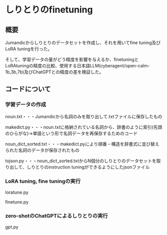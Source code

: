 # しりとりのfinetuning
## 概要
Jumandicからしりとりのデータセットを作成し、それを用いてfine tuning及びLoRA tuningを行った。

そして、学習データの量がどう精度を影響を与えるか、finetuningとLoRAtuningの精度の比較、使用する日本語LLM(cyberagent/open-calm-1b,3b,7b)及びChatGPTとの精度の差を検証した。

## コードについて
### 学習データの作成
noun.txt・・・Jumandicから名詞のみを取り出して.txtファイルに保存したもの

makedict.py・・・noun.txtに格納されている名詞から、辞書のように索引(先頭のひらがな)->単語という形で名詞データを再保存するためのコード

noun_dict_sorted.txt・・・makedict.pyにより順番・構造を辞書式に並び替えられた名詞のデータが保存されたもの

tojson.py・・・noun_dict_sorted.txtからN個分のしりとりのデータセットを取り出して、しりとりのinstruction tuningができるようにしたjsonファイル
### LoRA tuning, fine tuningの実行
loratune.py

finetune.py
### zero-shotのChatGPTによるしりとりの実行
gpt.py
